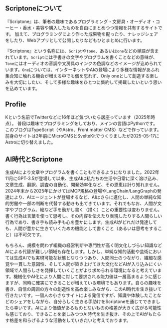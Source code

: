 ## Scriptoneについて

『Scriptone』は、筆者の趣味であるプログラミング・文房具・オーディオ・コーヒー・香水・美容や購入したものを自由にまとめつつ情報を共有するサイトです。 加えて、プログラミングにより作った成果物を配ったり、ナレッジシェアをしたり、Webアプリとして公開したりなどもひとまとめに行います。

『Scriptone』という名称には、`Script`や`tone`、あるいは`one`などの単語が含まれています。`Script`には手書きの文字やプログラムを書くことなどの意味が、`Tone`にはオーディオの音調や文房具のインクの色調などのイメージが込められています。`One`については、インターネットやAIの登場により多様な情報があふれ集合知に触れる機会が増える中でも個を忘れず、Only oneとして創造する楽しみを大切にしたい、そして多様な趣味をひとつに集約して掲載したいという思いを込めています。

## Profile

Kという名前でTwitterなどに16年ほど気づいたら居座っています（2025年時点）。 普段は趣味でプログラミングをしており、メインの言語はPythonです。 このブログはTypeScript（やAstro、Front matter CMS）などで作っています。前身のサイトは2年前にMicroCMSとSvelteKitでつくりましたが2025-05-17にAstroに切り替えました。

## AI時代とScriptone

生成AIにより文章やプログラムを書くこともできるようになりました。2022年11月にGPT-3.5が登場して以来、生成AIは私たちの生活や日常に深く溶け込み、文章生成、翻訳、調査の自動化、開発効率化など、その恩恵は計り知れません。2024年末から2025年にかけてはMCP規格の登場やLangChain/LangGraphの発達により、AIエージェントが登場するなど、AIはさらに進化し、人間の単純な知的労働や一部の判断を代替する動きも出てきています。それでもなお、人間が文字やプログラム、絵など手を動かし書く（描く）ことの重要性は変わりません。書く行為は言葉を使って思考し、その内容を伝えたり表現したりする人間らしい行為であり、書き手も読み手も心を豊かにします。生成AIがどれだけ発達しても、人間が豊かに生きていくための機能として書くこと（あるいは思考をすること）は不可欠です。

もちろん、規模を問わず組織の経営判断や専門性が高く明文化しづらい知識などAIによる代替が難しい領域も存在します。しかし、単純な知的活動や芸術においては生成AIでも実現可能な状態となりつつあり、人間同士のつながり、繊細な感覚や一貫した意図性、そして人間が築き上げてきた文化などAIが入り込みにくい領域で人間らしさを発揮していくことがより求められる環境になると考えています。機械化やAI化により人間に対して要求される能力値は一層高まるように感じますが、同時に確実にできることが増えている環境でもあります。自らの趣味を書き、自信の周囲の方々の創造性を高め楽しみながら、このAI時代を生き抜いて行きたいです。一個人の小さなサイトによる発信ですが、知識や体験したことなどのシェアをしながら、自分らしく生きる手助けをScriptoneを通じてできましたら幸いです。AIにより価値があるものとないものの格差が大きく広がる可能性も感じており、できることを楽しみつつAI時代を生き抜き、その上でAIがもたらす格差を和らげるような活動をしていきたいと考えております。
